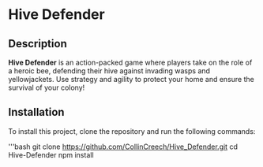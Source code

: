 # Hive Defender

## Description
**Hive Defender** is an action-packed game where players take on the role of a heroic bee, defending their hive against invading wasps and yellowjackets. Use strategy and agility to protect your home and ensure the survival of your colony!

## Installation
To install this project, clone the repository and run the following commands:

'''bash
git clone https://github.com/CollinCreech/Hive_Defender.git
cd Hive-Defender
npm install

